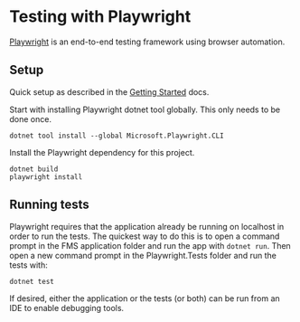 # Testing with Playwright

[Playwright](https://playwright.dev/dotnet/) is an end-to-end testing framework using browser automation.

## Setup

Quick setup as described in the [Getting Started](https://playwright.dev/dotnet/docs/intro/) docs.

Start with installing Playwright dotnet tool globally. This only needs to be done once.

```
dotnet tool install --global Microsoft.Playwright.CLI
```

Install the Playwright dependency for this project.

```
dotnet build
playwright install
```

## Running tests

Playwright requires that the application already be running on localhost in order to run the tests. The quickest way to do this is to open a command prompt in the FMS application folder and run the app with `dotnet run`. Then open a new command prompt in the Playwright.Tests folder and run the tests with:

```
dotnet test
```

If desired, either the application or the tests (or both) can be run from an IDE to enable debugging tools.
